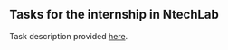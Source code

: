 ## Tasks for the internship in NtechLab

Task description provided [here](https://drive.google.com/file/d/1JCG4K1tzrUDCy61XIS7FSyN5xzYzJGod/view). 